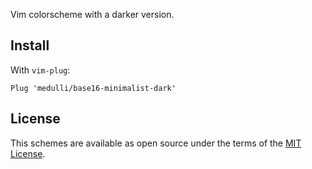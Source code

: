 Vim colorscheme with a darker version.

Install
---

With `vim-plug`:

```
Plug 'medulli/base16-minimalist-dark'
```

License
---

This schemes are available as open source under the terms of the
[MIT License](https://opensource.org/licenses/MIT).
